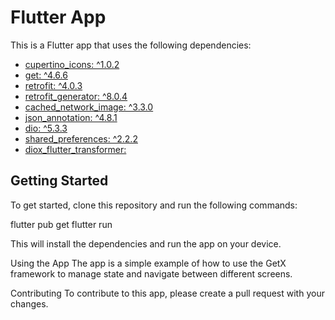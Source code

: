 # Flutter App

This is a Flutter app that uses the following dependencies:

* [cupertino_icons: ^1.0.2](https://pub.dev/packages/cupertino_icons)
* [get: ^4.6.6](https://pub.dev/packages/get)
* [retrofit: ^4.0.3](https://pub.dev/packages/retrofit)
* [retrofit_generator: ^8.0.4](https://pub.dev/packages/retrofit_generator)
* [cached_network_image: ^3.3.0](https://pub.dev/packages/cached_network_image)
* [json_annotation: ^4.8.1](https://pub.dev/packages/json_annotation)
* [dio: ^5.3.3](https://pub.dev/packages/dio)
* [shared_preferences: ^2.2.2](https://pub.dev/packages/shared_preferences)
* [diox_flutter_transformer:](https://pub.dev/packages/diox_flutter_transformer)

## Getting Started

To get started, clone this repository and run the following commands:

flutter pub get
flutter run

This will install the dependencies and run the app on your device.

Using the App
The app is a simple example of how to use the GetX framework to manage state and navigate between different screens.

Contributing
To contribute to this app, please create a pull request with your changes.